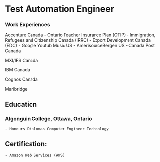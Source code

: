 # Test Automation Engineer 

### Work Experiences
Accenture Canada
    - Ontario Teacher Insurance Plan (OTIP)
    - Immigration, Refugees and Citizenship Canada (IRRC)
    - Export Development Canada (EDC)
    - Google Youtub Music US
    - AmerisourceBergen US
    - Canada Post Canada

MXI/IFS Canada

IBM Canada

Cognos Canada

Maribridge

## Education
  ### Algonguin College, Ottawa, Ontario
    - Honours Diplomas Computer Engineer Technology

## Certification:
    - Amazon Web Services (AWS)


